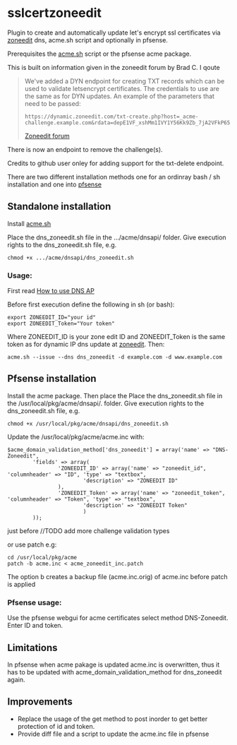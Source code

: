 # sslcertzoneedit

Plugin to create and automatically update let's encrypt ssl certificates via [zoneedit](https://www.zoneedit.com/) dns, acme.sh script and optionally in pfsense.

Prerequisites the [acme.sh](https://github.com/acmesh-official/acme.sh) script or the pfsense acme package.

This is built on information given in the zoneedit forum by Brad C. I qoute
>We've added a DYN endpoint for creating TXT records which can be used to validate letsencrypt certificates.
>The credentials to use are the same as for DYN updates. An example of the parameters that need to be passed:
>```
>https://dynamic.zoneedit.com/txt-create.php?host=_acme-challenge.example.com&rdata=depE1VF_xshMm1IVY1Y56Kk9Zb_7jA2VFkP65WuNgu8W
>```
>[Zoneedit forum](https://forum.zoneedit.com/index.php?threads/automating-changes-of-txt-records-in-dns.7394/post-19772)

There is now an endpoint to remove the challenge(s).

Credits to github user onley for adding support for the txt-delete endpoint.


There are two different installation methods one for an ordinray bash / sh installation and one into [pfsense](https://www.pfsense.org/download/)

## Standalone installation
Install [acme.sh](https://github.com/acmesh-official/acme.sh)

Place the dns_zoneedit.sh file in the .../acme/dnsapi/ folder.
Give execution rights to the dns_zoneedit.sh file, e.g.
```
chmod +x .../acme/dnsapi/dns_zoneedit.sh
```

### Usage:
First read [How to use DNS AP](https://github.com/acmesh-official/acme.sh/wiki/dnsapi)

Before first execution define the following in sh (or bash):
```
export ZONEEDIT_ID="your id"
export ZONEEDIT_Token="Your token"
```
Where ZONEEDIT_ID is your zone edit ID and ZONEEDIT_Token is the same token as for dynamic IP dns update at [zoneedit](https://www.zoneedit.com/).
Then:
```
acme.sh --issue --dns dns_zoneedit -d example.com -d www.example.com
```

## Pfsense installation
Install the acme package. Then place the Place the dns_zoneedit.sh file in the /usr/local/pkg/acme/dnsapi/. folder. 
Give execution rights to the dns_zoneedit.sh file, e.g.
```
chmod +x /usr/local/pkg/acme/dnsapi/dns_zoneedit.sh
```

Update the /usr/local/pkg/acme/acme.inc with:
```
$acme_domain_validation_method['dns_zoneedit'] = array('name' => "DNS-Zoneedit",
        'fields' => array(
                'ZONEEDIT_ID' => array('name' => "zoneedit_id", 'columnheader' => "ID", 'type' => "textbox",
                        'description' => "ZONEEDIT ID"
                ),
                'ZONEEDIT_Token' => array('name' => "zoneedit_token", 'columnheader' => "Token", 'type' => "textbox",
                        'description' => "ZONEEDIT Token"
                        )
        ));
```
just before //TODO add more challenge validation types

or use patch e.g:
```
cd /usr/local/pkg/acme
patch -b acme.inc < acme_zoneedit_inc.patch
```
The option b creates a backup file (acme.inc.orig) of acme.inc before patch is applied 


### Pfsense usage:
Use the pfsense webgui for acme certificates select method DNS-Zoneedit. Enter ID and token.

## Limitations
In pfsense when acme pakage is updated acme.inc is overwritten, thus it has to be updated with acme_domain_validation_method for dns_zoneedit again. 

## Improvements
* Replace the usage of the get method to post inorder to get better protection of id and token.
* Provide diff file and a script to update the acme.inc file in pfsense
